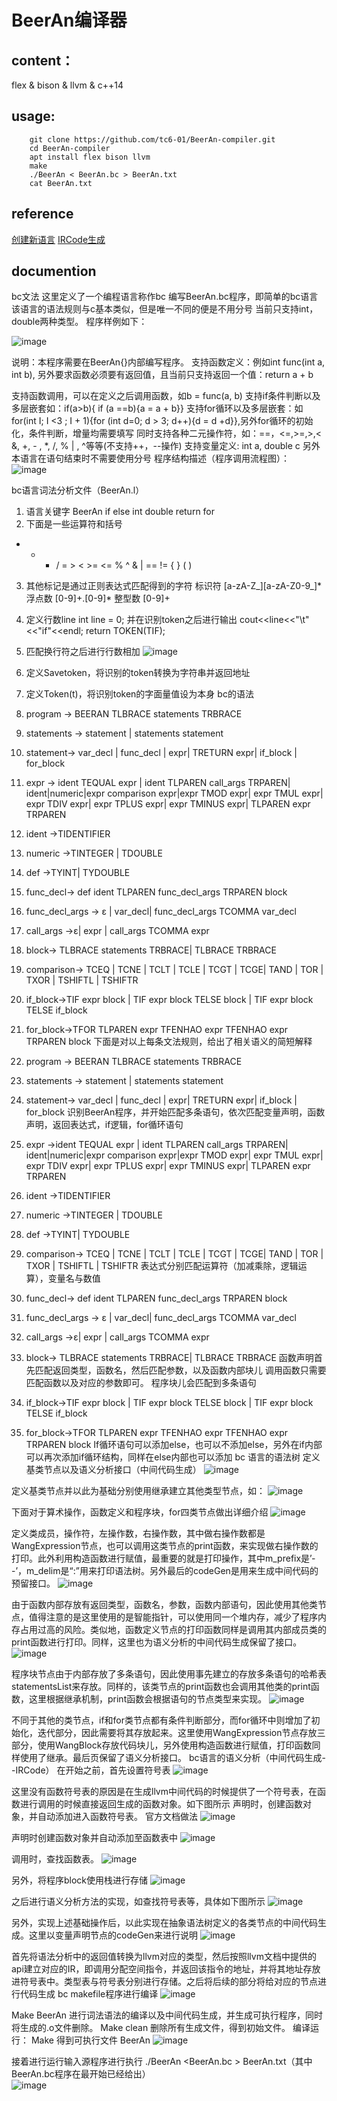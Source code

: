 # BeerAn编译器

## content：
flex & bison & llvm & c++14

## usage:
```shell
    git clone https://github.com/tc6-01/BeerAn-compiler.git
    cd BeerAn-compiler
    apt install flex bison llvm
    make
    ./BeerAn < BeerAn.bc > BeerAn.txt
    cat BeerAn.txt
```

## reference
[创建新语言](https://llvm.org/docs/tutorial/index.html)
[IRCode生成](https://llvm.org/doxygen/classllvm_1_1IRBuilder.html)


## documention
bc文法 这里定义了一个编程语言称作bc
编写BeerAn.bc程序，即简单的bc语言
该语言的语法规则与c基本类似，但是唯一不同的便是不用分号
当前只支持int，double两种类型。
程序样例如下：
 
 ![image](https://user-images.githubusercontent.com/78250618/231400458-8a4751ad-9577-44f1-b614-c774fb3a4bbf.png)

说明：本程序需要在BeerAn{}内部编写程序。
支持函数定义：例如int func(int a, int b),
另外要求函数必须要有返回值，且当前只支持返回一个值：return a + b

支持函数调用，可以在定义之后调用函数，如b = func(a, b)
支持if条件判断以及多层嵌套如：if(a>b){ if (a ==b){a = a + b}}
支持for循环以及多层嵌套：如for(int I; I <3 ; I + 1){for (int d=0; d > 3; d++){d = d +d}},另外for循环的初始化，条件判断，增量均需要填写
同时支持各种二元操作符，如：==，<=,>=,>,< &, +, - , *, /, % | , ^等等(不支持++，--操作)
支持变量定义: int a, double c
另外本语言在语句结束时不需要使用分号
程序结构描述（程序调用流程图）：
 ![image](https://user-images.githubusercontent.com/78250618/231401074-2fbd2e0b-fd6b-4fc0-8d3e-1a01f3c49cba.png)

bc语言词法分析文件（BeerAn.l）
1.	语言关键字 
BeerAn if else int double return for 
2.	下面是一些运算符和括号
+ - * / = > < >= <= % ^ & | == != { } ( ) 
3.	其他标记是通过正则表达式匹配得到的字符
标识符 [a-zA-Z_][a-zA-Z0-9_]*
浮点数 [0-9]+\.[0-9]*
整型数 [0-9]+
4.	定义行数line
int line = 0;
并在识别token之后进行输出
cout<<line<<"\t"<<"if"<<endl; return TOKEN(TIF);
5.	匹配换行符之后进行行数相加
 ![image](https://user-images.githubusercontent.com/78250618/231401119-5b88285b-db82-4755-bedc-efac931354f6.png)

6.	定义Savetoken，将识别的token转换为字符串并返回地址
7.	定义Token(t)，将识别token的字面量值设为本身
bc的语法
1.	program -> BEERAN TLBRACE statements TRBRACE
2.	statements -> statement | statements statement  
3.	statement-> var_decl | func_decl | expr| TRETURN expr| if_block | for_block
4.	expr ->	ident TEQUAL expr | ident  TLPAREN call_args TRPAREN| ident|numeric|expr comparison expr|expr TMOD expr| expr TMUL expr| expr TDIV expr| expr TPLUS expr| expr TMINUS expr| TLPAREN expr TRPAREN
5.	ident ->TIDENTIFIER
6.	numeric ->TINTEGER	| TDOUBLE
7.	def ->TYINT| TYDOUBLE 
8.	func_decl-> def ident TLPAREN func_decl_args TRPAREN block
9.	func_decl_args -> ε | var_decl| func_decl_args TCOMMA var_decl
10.	call_args ->ε| expr | call_args TCOMMA expr
11.	block-> TLBRACE statements TRBRACE| TLBRACE TRBRACE
12.	comparison-> TCEQ | TCNE | TCLT | TCLE | TCGT | TCGE| TAND | TOR | TXOR | TSHIFTL | TSHIFTR
13.	if_block->TIF expr block	| TIF expr block TELSE block | TIF expr block TELSE if_block
14.	for_block->TFOR TLPAREN expr TFENHAO expr TFENHAO expr TRPAREN block
下面是对以上每条文法规则，给出了相关语义的简短解释
1.	program -> BEERAN TLBRACE statements TRBRACE
2.	statements -> statement | statements statement  
3.	statement-> var_decl | func_decl | expr| TRETURN expr| if_block | for_block
识别BeerAn程序，并开始匹配多条语句，依次匹配变量声明，函数声明，返回表达式，if逻辑，for循环语句
4.	expr ->ident TEQUAL expr | ident  TLPAREN call_args TRPAREN| ident|numeric|expr comparison expr|expr TMOD expr| expr TMUL expr| expr TDIV expr| expr TPLUS expr| expr TMINUS expr| TLPAREN expr TRPAREN
5.	ident ->TIDENTIFIER
6.	numeric ->TINTEGER	| TDOUBLE
7.	def ->TYINT| TYDOUBLE 
8. comparison-> TCEQ | TCNE | TCLT | TCLE | TCGT | TCGE| TAND | TOR | TXOR | TSHIFTL | TSHIFTR
表达式分别匹配运算符（加减乘除，逻辑运算），变量名与数值
9.	func_decl-> def ident TLPAREN func_decl_args TRPAREN block
10.	func_decl_args -> ε | var_decl| func_decl_args TCOMMA var_decl
11.	call_args ->ε| expr | call_args TCOMMA expr
12.	block-> TLBRACE statements TRBRACE| TLBRACE TRBRACE
函数声明首先匹配返回类型，函数名，然后匹配参数，以及函数内部块儿
调用函数只需要匹配函数以及对应的参数即可。
程序块儿会匹配到多条语句
13.	if_block->TIF expr block	| TIF expr block TELSE block | TIF expr block TELSE if_block
14.	for_block->TFOR TLPAREN expr TFENHAO expr TFENHAO expr TRPAREN block
If循环语句可以添加else，也可以不添加else，另外在if内部可以再次添加if循环结构，同样在else内部也可以添加
bc 语言的语法树
	定义基类节点以及语义分析接口（中间代码生成）
 ![image](https://user-images.githubusercontent.com/78250618/231401265-f410a9c3-631c-4c35-a743-d057b91258db.png)

定义基类节点并以此为基础分别使用继承建立其他类型节点，如：
 ![image](https://user-images.githubusercontent.com/78250618/231401293-ca594922-b1b5-44b8-bc6c-57efe361fcc1.png)

下面对于算术操作，函数定义和程序块，for四类节点做出详细介绍
 ![image](https://user-images.githubusercontent.com/78250618/231401326-71ce5997-f1dc-4825-a59d-03365660043d.png)

定义类成员，操作符，左操作数，右操作数，其中做右操作数都是WangExpression节点，也可以调用这类节点的print函数，来实现做右操作数的打印。此外利用构造函数进行赋值，最重要的就是打印操作，其中m_prefix是’--’，m_delim是“:”用来打印语法树。另外最后的codeGen是用来生成中间代码的预留接口。
 ![image](https://user-images.githubusercontent.com/78250618/231401354-9281821e-8f54-46d3-8d5b-fe6f98bc8af4.png)

由于函数内部存放有返回类型，函数名，参数，函数内部语句，因此使用其他类节点，值得注意的是这里使用的是智能指针，可以使用同一个堆内存，减少了程序内存占用过高的风险。类似地，函数定义节点的打印函数同样是调用其内部成员类的print函数进行打印。同样，这里也为语义分析的中间代码生成保留了接口。
 ![image](https://user-images.githubusercontent.com/78250618/231401383-cafcde68-5ce1-497f-82ee-0b2c35669582.png)

程序块节点由于内部存放了多条语句，因此使用事先建立的存放多条语句的哈希表statementsList来存放。同样的，该类节点的print函数也会调用其他类的print函数，这里根据继承机制，print函数会根据语句的节点类型来实现。
 ![image](https://user-images.githubusercontent.com/78250618/231401410-180c6933-4733-4fbd-b3b1-29de6663a5a5.png)

不同于其他的类节点，if和for类节点都有条件判断部分，而for循环中则增加了初始化，迭代部分，因此需要将其存放起来。这里使用WangExpression节点存放三部分，使用WangBlock存放代码块儿，另外使用构造函数进行赋值，打印函数同样使用了继承。最后页保留了语义分析接口。
bc语言的语义分析（中间代码生成--IRCode）
在开始之前，首先设置符号表
 ![image](https://user-images.githubusercontent.com/78250618/231401451-4651a381-8ac7-4ced-bb63-a6fa8397b7da.png)

这里没有函数符号表的原因是在生成llvm中间代码的时候提供了一个符号表，在函数进行调用的时候直接返回生成的函数对象。如下图所示
声明时，创建函数对象，并自动添加进入函数符号表。
官方文档做法
 ![image](https://user-images.githubusercontent.com/78250618/231401474-7ece8046-e533-4781-8ac1-6db7a3880c93.png)

声明时创建函数对象并自动添加至函数表中
 ![image](https://user-images.githubusercontent.com/78250618/231401507-8cfa9be7-ad0a-48d5-a20c-19d61fbc21b5.png)

调用时，查找函数表。
 ![image](https://user-images.githubusercontent.com/78250618/231401527-51a73aff-9d98-4353-b7bd-a2c8e6fe5eb7.png)

另外，将程序block使用栈进行存储
 ![image](https://user-images.githubusercontent.com/78250618/231401541-89270a39-44ca-4724-a6b0-ab0ba6ca5aef.png)

之后进行语义分析方法的实现，如查找符号表等，具体如下图所示
 ![image](https://user-images.githubusercontent.com/78250618/231401569-49e35778-f024-4827-b8bc-405f50571e98.png)

另外，实现上述基础操作后，以此实现在抽象语法树定义的各类节点的中间代码生成。这里以变量声明节点的codeGen来进行说明
 ![image](https://user-images.githubusercontent.com/78250618/231401596-2b5495a2-2524-4dc6-9f24-481935bc33ce.png)

首先将语法分析中的返回值转换为llvm对应的类型，然后按照llvm文档中提供的api建立对应的IR，即调用分配空间指令，并返回该指令的地址，并将其地址存放进符号表中。类型表与符号表分别进行存储。之后将后续的部分将给对应的节点进行代码生成
bc makefile程序进行编译
 ![image](https://user-images.githubusercontent.com/78250618/231400929-4467c39a-9e81-497b-96f4-225f6f5a7f42.png)

Make BeerAn 进行词法语法的编译以及中间代码生成，并生成可执行程序，同时将生成的.o文件删除。
Make clean 删除所有生成文件，得到初始文件。
编译运行：
Make 得到可执行文件 BeerAn
 ![image](https://user-images.githubusercontent.com/78250618/231400893-6c70c228-2d8e-4aa1-a022-71229741463a.png)

接着进行运行输入源程序进行执行
./BeerAn <BeerAn.bc > BeerAn.txt（其中BeerAn.bc程序在最开始已经给出）                    
![image](https://user-images.githubusercontent.com/78250618/231400742-0be2e9df-74dd-4d92-9138-358c16f4e156.png)


